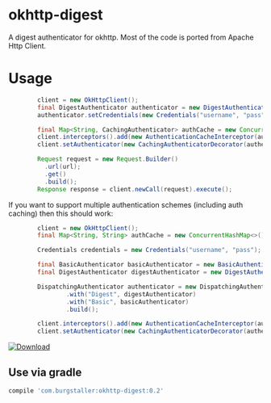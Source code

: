 # okhttp-digest
A digest authenticator for okhttp. Most of the code is 
ported from Apache Http Client.

# Usage

```java
        client = new OkHttpClient();
        final DigestAuthenticator authenticator = new DigestAuthenticator();
        authenticator.setCredentials(new Credentials("username", "pass"));

        final Map<String, CachingAuthenticator> authCache = new ConcurrentHashMap<>();
        client.interceptors().add(new AuthenticationCacheInterceptor(authCache));
        client.setAuthenticator(new CachingAuthenticatorDecorator(authenticator, authCache));

        Request request = new Request.Builder()
          .url(url);
          .get()
          .build();
        Response response = client.newCall(request).execute();
```

If you want to support multiple authentication schemes (including auth caching) then this should
work:

```java
        client = new OkHttpClient();
        final Map<String, String> authCache = new ConcurrentHashMap<>();

        Credentials credentials = new Credentials("username", "pass");

        final BasicAuthenticator basicAuthenticator = new BasicAuthenticator(credentials);
        final DigestAuthenticator digestAuthenticator = new DigestAuthenticator(credentials);

        DispatchingAuthenticator authenticator = new DispatchingAuthenticator.Builder()
                .with("Digest", digestAuthenticator)
                .with("Basic", basicAuthenticator)
                .build();

        client.interceptors().add(new AuthenticationCacheInterceptor(authCache));
        client.setAuthenticator(new CachingAuthenticatorDecorator(authenticator, authCache));
```

[ ![Download](https://api.bintray.com/packages/rburgst/android/okhttp-digest/images/download.svg) ](https://bintray.com/rburgst/android/okhttp-digest/_latestVersion)

## Use via gradle

```groovy
compile 'com.burgstaller:okhttp-digest:0.2'
```